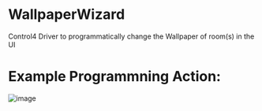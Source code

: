 # WallpaperWizard
Control4 Driver to programmatically change the Wallpaper of room(s) in the UI

# Example Programmning Action:
![image](https://user-images.githubusercontent.com/69341431/135185991-994e948d-c4cb-4153-885c-74658096361b.png)
